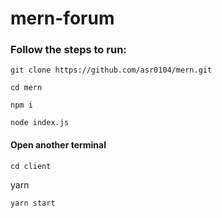 # mern-forum

### Follow the steps to run:

```
git clone https://github.com/asr0104/mern.git
```
```
cd mern
```
```
npm i
```
```
node index.js
```
#### Open another terminal

```
cd client
```
yarn
```
yarn start
```

